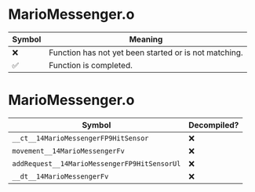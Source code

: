 # MarioMessenger.o
| Symbol | Meaning 
| ------------- | ------------- 
| :x: | Function has not yet been started or is not matching. 
| :white_check_mark: | Function is completed. 


# MarioMessenger.o
| Symbol | Decompiled? |
| ------------- | ------------- |
| `__ct__14MarioMessengerFP9HitSensor` | :x: |
| `movement__14MarioMessengerFv` | :x: |
| `addRequest__14MarioMessengerFP9HitSensorUl` | :x: |
| `__dt__14MarioMessengerFv` | :x: |
